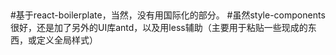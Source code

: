 ##
#基于react-boilerplate，当然，没有用国际化的部分。
#虽然style-components很好，还是加了另外的UI库antd，以及用less辅助（主要用于粘贴一些现成的东西，或定义全局样式）
##
